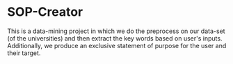 # SOP-Creator
This is a data-mining project in which we do the preprocess on our data-set (of the universities) and then extract the key words based on user's inputs. Additionally, we produce an exclusive statement of purpose for the user and their target.
